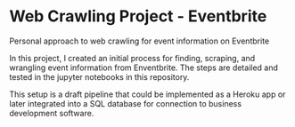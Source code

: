 # Web Crawling Project - Eventbrite 
Personal approach to web crawling for event information on Eventbrite

In this project, I created an initial process for finding, scraping, and wrangling event information from Enventbrite. The steps are detailed and tested in the jupyter notebooks in this repository.

This setup is a draft pipeline that could be implemented as a Heroku app or later integrated into a SQL database for connection to business development software. 
